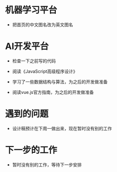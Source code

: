 <!--
 * @Author: liusimin
 * @Date: 2020-12-31 16:45:13
 * @LastEditors: your name
 * @LastEditTime: 2020-12-31 16:48:15
 * @Description: file content
-->

# 机器学习平台

- 把首页的中文图名改为英文图名

# AI开发平台

- 检查一下之前写的代码

- 阅读《JavaScript高级程序设计》

- 学习了一些数据结构与算法，为之后的开发做准备

- 阅读vue.js官方指南，为之后的开发做准备

# 遇到的问题

- 设计稿预计在下周一做出来，现在暂时没有别的工作

# 下一步的工作

- 暂时没有别的工作，等待下一步安排
